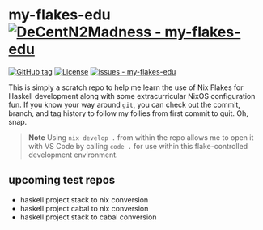# my-flakes-edu [![DeCentN2Madness - my-flakes-edu](https://img.shields.io/static/v1?label=DeCentN2Madness&message=my-flakes-edu&color=blue&logo=github)](https://github.com/DeCentN2Madness/my-flakes-edu "Go to GitHub repo")

[![GitHub tag](https://img.shields.io/github/tag/DeCentN2Madness/my-flakes-edu?include_prereleases=&sort=semver&color=blue)](https://github.com/DeCentN2Madness/my-flakes-edu/releases/)
[![License](https://img.shields.io/badge/License-MIT-blue)](https://github.com/DeCentN2Madness/my-flakes-edu/blob/main/LICENSE)
[![issues - my-flakes-edu](https://img.shields.io/github/issues/DeCentN2Madness/my-flakes-edu)](https://github.com/DeCentN2Madness/my-flakes-edu/issues)

This is simply a scratch repo to help me learn the use of Nix Flakes for Haskell development along with some extracurricular NixOS configuration fun. If you know your way around `git`, you can check out the commit, branch, and tag history to follow my follies from first commit to quit. Oh, snap.

> **Note**
> Using `nix develop .` from within the repo allows me to open it with VS Code by calling `code .` for use within this flake-controlled development environment.

## upcoming test repos

- haskell project stack to nix conversion
- haskell project cabal to nix conversion
- haskell project stack to cabal conversion
